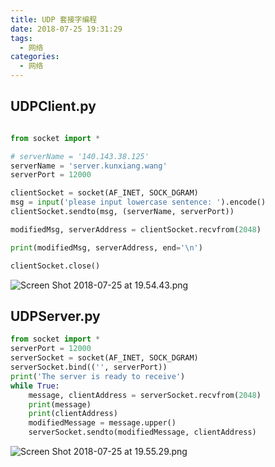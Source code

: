 ```yaml
---
title: UDP 套接字编程
date: 2018-07-25 19:31:29
tags:
  - 网络
categories:
  - 网络
---
```


## UDPClient.py
```python

from socket import *

# serverName = '140.143.38.125'
serverName = 'server.kunxiang.wang'
serverPort = 12000

clientSocket = socket(AF_INET, SOCK_DGRAM)
msg = input('please input lowercase sentence: ').encode()
clientSocket.sendto(msg, (serverName, serverPort))

modifiedMsg, serverAddress = clientSocket.recvfrom(2048)

print(modifiedMsg, serverAddress, end='\n')

clientSocket.close()
```
<!-- more -->

![Screen Shot 2018-07-25 at 19.54.43.png](https://upload-images.jianshu.io/upload_images/2952111-0d1e97d91078ff77.png?imageMogr2/auto-orient/strip%7CimageView2/2/w/1240)

## UDPServer.py
```python
from socket import *
serverPort = 12000
serverSocket = socket(AF_INET, SOCK_DGRAM)
serverSocket.bind(('', serverPort))
print('The server is ready to receive')
while True:
    message, clientAddress = serverSocket.recvfrom(2048)
    print(message)
    print(clientAddress)
    modifiedMessage = message.upper()
    serverSocket.sendto(modifiedMessage, clientAddress)

```

![Screen Shot 2018-07-25 at 19.55.29.png](https://upload-images.jianshu.io/upload_images/2952111-016af56091643bbc.png?imageMogr2/auto-orient/strip%7CimageView2/2/w/1240)
